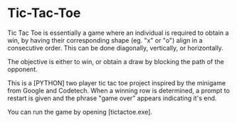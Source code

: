 # Tic-Tac-Toe
 
Tic Tac Toe is essentially a game where an individual is required to obtain a win, by having their corresponding shape (eg. "x" or "o") align in a consecutive order. This can be done diagonally, vertically, or horizontally.

The objective is either to win, or obtain a draw by blocking the path of the opponent.

This is a [PYTHON] two player tic tac toe project inspired by the minigame from Google and Codetech. When a winning row is determined, a prompt to restart is given and the phrase "game over" appears indicating it's end.

You can run the game by opening [tictactoe.exe].
